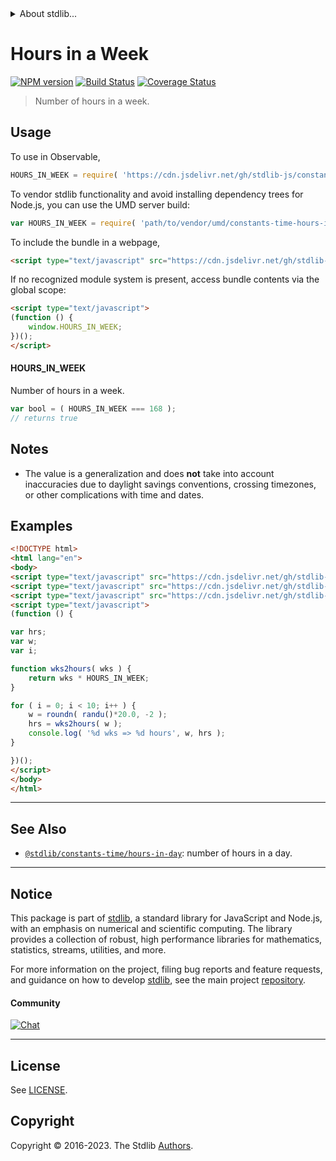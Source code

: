 <!--

@license Apache-2.0

Copyright (c) 2018 The Stdlib Authors.

Licensed under the Apache License, Version 2.0 (the "License");
you may not use this file except in compliance with the License.
You may obtain a copy of the License at

   http://www.apache.org/licenses/LICENSE-2.0

Unless required by applicable law or agreed to in writing, software
distributed under the License is distributed on an "AS IS" BASIS,
WITHOUT WARRANTIES OR CONDITIONS OF ANY KIND, either express or implied.
See the License for the specific language governing permissions and
limitations under the License.

-->


<details>
  <summary>
    About stdlib...
  </summary>
  <p>We believe in a future in which the web is a preferred environment for numerical computation. To help realize this future, we've built stdlib. stdlib is a standard library, with an emphasis on numerical and scientific computation, written in JavaScript (and C) for execution in browsers and in Node.js.</p>
  <p>The library is fully decomposable, being architected in such a way that you can swap out and mix and match APIs and functionality to cater to your exact preferences and use cases.</p>
  <p>When you use stdlib, you can be absolutely certain that you are using the most thorough, rigorous, well-written, studied, documented, tested, measured, and high-quality code out there.</p>
  <p>To join us in bringing numerical computing to the web, get started by checking us out on <a href="https://github.com/stdlib-js/stdlib">GitHub</a>, and please consider <a href="https://opencollective.com/stdlib">financially supporting stdlib</a>. We greatly appreciate your continued support!</p>
</details>

# Hours in a Week

[![NPM version][npm-image]][npm-url] [![Build Status][test-image]][test-url] [![Coverage Status][coverage-image]][coverage-url] <!-- [![dependencies][dependencies-image]][dependencies-url] -->

> Number of hours in a week.



<section class="usage">

## Usage

To use in Observable,

```javascript
HOURS_IN_WEEK = require( 'https://cdn.jsdelivr.net/gh/stdlib-js/constants-time-hours-in-week@umd/browser.js' )
```

To vendor stdlib functionality and avoid installing dependency trees for Node.js, you can use the UMD server build:

```javascript
var HOURS_IN_WEEK = require( 'path/to/vendor/umd/constants-time-hours-in-week/index.js' )
```

To include the bundle in a webpage,

```html
<script type="text/javascript" src="https://cdn.jsdelivr.net/gh/stdlib-js/constants-time-hours-in-week@umd/browser.js"></script>
```

If no recognized module system is present, access bundle contents via the global scope:

```html
<script type="text/javascript">
(function () {
    window.HOURS_IN_WEEK;
})();
</script>
```

#### HOURS_IN_WEEK

Number of hours in a week.

```javascript
var bool = ( HOURS_IN_WEEK === 168 );
// returns true
```

</section>

<!-- /.usage -->

<section class="notes">

## Notes

-   The value is a generalization and does **not** take into account inaccuracies due to daylight savings conventions, crossing timezones, or other complications with time and dates. 

</section>

<!-- /.notes -->

<section class="examples">

## Examples

<!-- eslint no-undef: "error" -->

```html
<!DOCTYPE html>
<html lang="en">
<body>
<script type="text/javascript" src="https://cdn.jsdelivr.net/gh/stdlib-js/random-base-randu@umd/browser.js"></script>
<script type="text/javascript" src="https://cdn.jsdelivr.net/gh/stdlib-js/math-base-special-roundn@umd/browser.js"></script>
<script type="text/javascript" src="https://cdn.jsdelivr.net/gh/stdlib-js/constants-time-hours-in-week@umd/browser.js"></script>
<script type="text/javascript">
(function () {

var hrs;
var w;
var i;

function wks2hours( wks ) {
    return wks * HOURS_IN_WEEK;
}

for ( i = 0; i < 10; i++ ) {
    w = roundn( randu()*20.0, -2 );
    hrs = wks2hours( w );
    console.log( '%d wks => %d hours', w, hrs );
}

})();
</script>
</body>
</html>
```

</section>

<!-- /.examples -->

<!-- Section for related `stdlib` packages. Do not manually edit this section, as it is automatically populated. -->

<section class="related">

* * *

## See Also

-   <span class="package-name">[`@stdlib/constants-time/hours-in-day`][@stdlib/constants/time/hours-in-day]</span><span class="delimiter">: </span><span class="description">number of hours in a day.</span>

</section>

<!-- /.related -->

<!-- Section for all links. Make sure to keep an empty line after the `section` element and another before the `/section` close. -->


<section class="main-repo" >

* * *

## Notice

This package is part of [stdlib][stdlib], a standard library for JavaScript and Node.js, with an emphasis on numerical and scientific computing. The library provides a collection of robust, high performance libraries for mathematics, statistics, streams, utilities, and more.

For more information on the project, filing bug reports and feature requests, and guidance on how to develop [stdlib][stdlib], see the main project [repository][stdlib].

#### Community

[![Chat][chat-image]][chat-url]

---

## License

See [LICENSE][stdlib-license].


## Copyright

Copyright &copy; 2016-2023. The Stdlib [Authors][stdlib-authors].

</section>

<!-- /.stdlib -->

<!-- Section for all links. Make sure to keep an empty line after the `section` element and another before the `/section` close. -->

<section class="links">

[npm-image]: http://img.shields.io/npm/v/@stdlib/constants-time-hours-in-week.svg
[npm-url]: https://npmjs.org/package/@stdlib/constants-time-hours-in-week

[test-image]: https://github.com/stdlib-js/constants-time-hours-in-week/actions/workflows/test.yml/badge.svg?branch=main
[test-url]: https://github.com/stdlib-js/constants-time-hours-in-week/actions/workflows/test.yml?query=branch:main

[coverage-image]: https://img.shields.io/codecov/c/github/stdlib-js/constants-time-hours-in-week/main.svg
[coverage-url]: https://codecov.io/github/stdlib-js/constants-time-hours-in-week?branch=main

<!--

[dependencies-image]: https://img.shields.io/david/stdlib-js/constants-time-hours-in-week.svg
[dependencies-url]: https://david-dm.org/stdlib-js/constants-time-hours-in-week/main

-->

[chat-image]: https://img.shields.io/gitter/room/stdlib-js/stdlib.svg
[chat-url]: https://app.gitter.im/#/room/#stdlib-js_stdlib:gitter.im

[stdlib]: https://github.com/stdlib-js/stdlib

[stdlib-authors]: https://github.com/stdlib-js/stdlib/graphs/contributors

[umd]: https://github.com/umdjs/umd
[es-module]: https://developer.mozilla.org/en-US/docs/Web/JavaScript/Guide/Modules

[deno-url]: https://github.com/stdlib-js/constants-time-hours-in-week/tree/deno
[umd-url]: https://github.com/stdlib-js/constants-time-hours-in-week/tree/umd
[esm-url]: https://github.com/stdlib-js/constants-time-hours-in-week/tree/esm
[branches-url]: https://github.com/stdlib-js/constants-time-hours-in-week/blob/main/branches.md

[stdlib-license]: https://raw.githubusercontent.com/stdlib-js/constants-time-hours-in-week/main/LICENSE

<!-- <related-links> -->

[@stdlib/constants/time/hours-in-day]: https://github.com/stdlib-js/constants-time-hours-in-day/tree/umd

<!-- </related-links> -->

</section>

<!-- /.links -->
